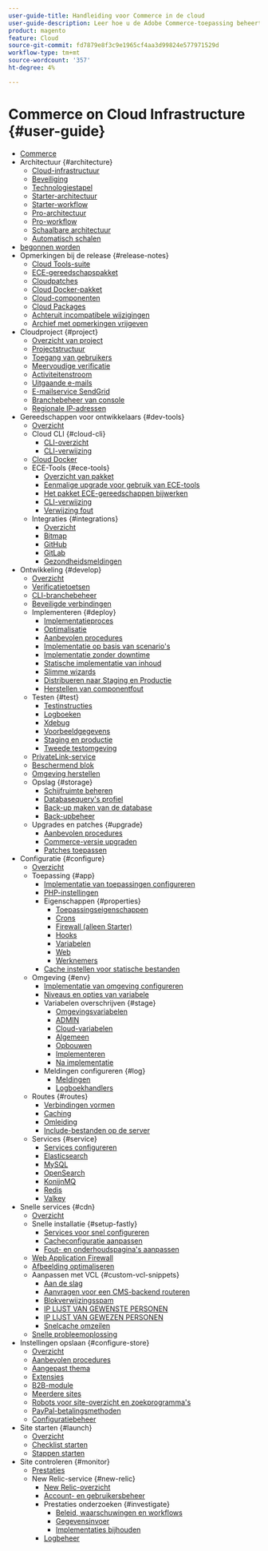 ```yaml
---
user-guide-title: Handleiding voor Commerce in de cloud
user-guide-description: Leer hoe u de Adobe Commerce-toepassing beheert op cloudinfrastructuur.
product: magento
feature: Cloud
source-git-commit: fd7879e8f3c9e1965cf4aa3d99824e577971529d
workflow-type: tm+mt
source-wordcount: '357'
ht-degree: 4%

---
```



# Commerce on Cloud Infrastructure {#user-guide}

+ [Commerce](overview.md)
+ Architectuur {#architecture}
   + [Cloud-infrastructuur](architecture/cloud-architecture.md)
   + [Beveiliging](architecture/security.md)
   + [Technologiestapel](architecture/tech-stack.md)
   + [Starter-architectuur](architecture/starter-architecture.md)
   + [Starter-workflow](architecture/starter-develop-deploy-workflow.md)
   + [Pro-architectuur](architecture/pro-architecture.md)
   + [Pro-workflow](architecture/pro-develop-deploy-workflow.md)
   + [Schaalbare architectuur](architecture/scaled-architecture.md)
   + [Automatisch schalen](architecture/autoscaling.md)
+ [ begonnen worden ](https://experienceleague.adobe.com/docs/commerce-on-cloud/start/overview.html)
+ Opmerkingen bij de release {#release-notes}
   + [Cloud Tools-suite](release-notes/cloud-tools-suite.md)
   + [ECE-gereedschapspakket](release-notes/ece-tools-package.md)
   + [Cloudpatches](release-notes/cloud-patches.md)
   + [Cloud Docker-pakket](release-notes/cloud-docker.md)
   + [Cloud-componenten](release-notes/cloud-components.md)
   + [Cloud Packages](release-notes/cloud-packages.md)
   + [Achteruit incompatibele wijzigingen](release-notes/backward-incompatible-changes.md)
   + [Archief met opmerkingen vrijgeven](release-notes/cloud-release-archive.md)
+ Cloudproject {#project}
   + [Overzicht van project](project/overview.md)
   + [Projectstructuur](project/file-structure.md)
   + [Toegang van gebruikers](project/user-access.md)
   + [Meervoudige verificatie](project/multi-factor-authentication.md)
   + [Activiteitenstroom](project/activity-stream.md)
   + [Uitgaande e-mails](project/outgoing-emails.md)
   + [E-mailservice SendGrid](project/sendgrid.md)
   + [Branchebeheer van console](project/console-branches.md)
   + [Regionale IP-adressen](project/regional-ip-addresses.md)
+ Gereedschappen voor ontwikkelaars {#dev-tools}
   + [Overzicht](dev-tools/overview.md)
   + Cloud CLI {#cloud-cli}
      + [CLI-overzicht](dev-tools/cloud-cli-overview.md)
      + [CLI-verwijzing](dev-tools/cloud-cli-reference.md)
   + [Cloud Docker](dev-tools/cloud-docker.md)
   + ECE-Tools {#ece-tools}
      + [Overzicht van pakket](dev-tools/package-overview.md)
      + [Eenmalige upgrade voor gebruik van ECE-tools](dev-tools/install-package.md)
      + [Het pakket ECE-gereedschappen bijwerken](dev-tools/update-package.md)
      + [CLI-verwijzing](dev-tools/ece-tools-cli-reference.md)
      + [Verwijzing fout](dev-tools/error-reference.md)
   + Integraties {#integrations}
      + [Overzicht](integrations/overview.md)
      + [Bitmap](integrations/bitbucket.md)
      + [GitHub](integrations/github.md)
      + [GitLab](integrations/gitlab.md)
      + [Gezondheidsmeldingen](integrations/health-notifications.md)
+ Ontwikkeling {#develop}
   + [Overzicht](development/overview.md)
   + [Verificatietoetsen](development/authentication-keys.md)
   + [CLI-branchebeheer](development/cli-branches.md)
   + [Beveiligde verbindingen](development/secure-connections.md)
   + Implementeren {#deploy}
      + [Implementatieproces](deploy/process.md)
      + [Optimalisatie](deploy/optimization.md)
      + [Aanbevolen procedures](deploy/best-practices.md)
      + [Implementatie op basis van scenario&#39;s](deploy/scenario-based.md)
      + [Implementatie zonder downtime](deploy/reduce-downtime.md)
      + [Statische implementatie van inhoud](deploy/static-content.md)
      + [Slimme wizards](deploy/smart-wizards.md)
      + [Distribueren naar Staging en Productie](deploy/staging-production.md)
      + [Herstellen van componentfout](deploy/recover-failed-deployment.md)
   + Testen {#test}
      + [Testinstructies](test/guidance.md)
      + [Logboeken](test/log-locations.md)
      + [Xdebug](test/debug.md)
      + [Voorbeeldgegevens](test/sample-data.md)
      + [Staging en productie](test/staging-and-production.md)
      + [Tweede testomgeving](test/second-staging.md)
   + [PrivateLink-service](development/privatelink-service.md)
   + [Beschermend blok](development/protective-block.md)
   + [Omgeving herstellen](development/restore-environment.md)
   + Opslag {#storage}
      + [Schijfruimte beheren](storage/manage-disk-space.md)
      + [Databasequery&#39;s profiel](storage/profile-database-queries.md)
      + [Back-up maken van de database](storage/database-dump.md)
      + [Back-upbeheer](storage/snapshots.md)
   + Upgrades en patches {#upgrade}
      + [Aanbevolen procedures](development/best-practices.md)
      + [Commerce-versie upgraden](development/commerce-version.md)
      + [Patches toepassen](development/apply-patches.md)
+ Configuratie {#configure}
   + [Overzicht](environment/overview.md)
   + Toepassing {#app}
      + [Implementatie van toepassingen configureren](application/configure-app-yaml.md)
      + [PHP-instellingen](application/php-settings.md)
      + Eigenschappen {#properties}
         + [Toepassingseigenschappen](application/properties.md)
         + [Crons](application/crons-property.md)
         + [Firewall (alleen Starter)](application/firewall-property.md)
         + [Hooks](application/hooks-property.md)
         + [Variabelen](application/variables-property.md)
         + [Web](application/web-property.md)
         + [Werknemers](application/workers-property.md)
      + [Cache instellen voor statische bestanden](application/set-cache.md)
   + Omgeving {#env}
      + [Implementatie van omgeving configureren](environment/configure-env-yaml.md)
      + [Niveaus en opties van variabele](environment/variable-levels.md)
      + Variabelen overschrijven {#stage}
         + [Omgevingsvariabelen](environment/variables-intro.md)
         + [ADMIN](environment/variables-admin.md)
         + [Cloud-variabelen](environment/variables-cloud.md)
         + [Algemeen](environment/variables-global.md)
         + [Opbouwen](environment/variables-build.md)
         + [Implementeren](environment/variables-deploy.md)
         + [Na implementatie](environment/variables-post-deploy.md)
      + Meldingen configureren {#log}
         + [Meldingen](environment/set-up-notifications.md)
         + [Logboekhandlers](environment/log-handlers.md)
   + Routes {#routes}
      + [Verbindingen vormen](routes/routes-yaml.md)
      + [Caching](routes/caching.md)
      + [Omleiding](routes/redirects.md)
      + [Include-bestanden op de server](routes/server-side-includes.md)
   + Services {#service}
      + [Services configureren](services/services-yaml.md)
      + [Elasticsearch](services/elasticsearch.md)
      + [MySQL](services/mysql.md)
      + [OpenSearch](services/opensearch.md)
      + [KonijnMQ](services/rabbitmq.md)
      + [Redis](services/redis.md)
      + [Valkey](services/valkey.md)
+ Snelle services {#cdn}
   + [Overzicht](cdn/fastly.md)
   + Snelle installatie {#setup-fastly}
      + [Services voor snel configureren](cdn/fastly-configuration.md)
      + [Cacheconfiguratie aanpassen](cdn/fastly-custom-cache-configuration.md)
      + [Fout- en onderhoudspagina&#39;s aanpassen](cdn/fastly-custom-response.md)
   + [Web Application Firewall](cdn/fastly-waf-service.md)
   + [Afbeelding optimaliseren](cdn/fastly-image-optimization.md)
   + Aanpassen met VCL {#custom-vcl-snippets}
      + [Aan de slag](cdn/fastly-vcl-custom-snippets.md)
      + [Aanvragen voor een CMS-backend routeren](cdn/fastly-vcl-wordpress.md)
      + [Blokverwijzingsspam](cdn/fastly-vcl-badreferer.md)
      + [IP LIJST VAN GEWENSTE PERSONEN](cdn/fastly-vcl-allowlist.md)
      + [IP LIJST VAN GEWEZEN PERSONEN](cdn/fastly-vcl-blocking.md)
      + [Snelcache omzeilen](cdn/fastly-vcl-bypass-to-origin.md)
   + [Snelle probleemoplossing](cdn/fastly-troubleshooting.md)
+ Instellingen opslaan {#configure-store}
   + [Overzicht](store/overview.md)
   + [Aanbevolen procedures](store/best-practices.md)
   + [Aangepast thema](store/custom-theme.md)
   + [Extensies](store/extensions.md)
   + [B2B-module](store/b2b-module.md)
   + [Meerdere sites](store/multiple-sites.md)
   + [Robots voor site-overzicht en zoekprogramma&#39;s](store/robots-sitemap.md)
   + [PayPal-betalingsmethoden](store/paypal.md)
   + [Configuratiebeheer](store/store-settings.md)
+ Site starten {#launch}
   + [Overzicht](launch/overview.md)
   + [Checklist starten](launch/checklist.md)
   + [Stappen starten](launch/steps.md)
+ Site controleren {#monitor}
   + [Prestaties](monitor/performance.md)
   + New Relic-service {#new-relic}
      + [New Relic-overzicht](monitor/new-relic-service.md)
      + [Account- en gebruikersbeheer](monitor/account-management.md)
      + Prestaties onderzoeken {#investigate}
         + [Beleid, waarschuwingen en workflows](monitor/investigate-performance.md)
         + [Gegevensinvoer](monitor/ingest-data.md)
         + [Implementaties bijhouden](monitor/track-deployments.md)
      + [Logbeheer](monitor/log-management.md)
